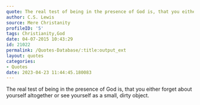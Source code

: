```yaml
---
quote: The real test of being in the presence of God is, that you either forget about yourself altogether or see yourself as a small, dirty object.
author: C.S. Lewis
source: Mere Christanity
profileID: '5'
tags: Christianity,God
date: 04-07-2015 10:43:29
id: 21022
permalink: /Quotes-Database/:title:output_ext
layout: quotes
categories:
- Quotes
date: 2023-04-23 11:44:45.180083
---
```

The real test of being in the presence of God is, that you either forget about yourself altogether or see yourself as a small, dirty object.